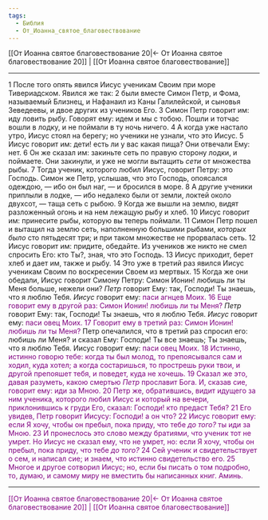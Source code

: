 ```yaml
---
tags:
  - Библия
  - От_Иоанна_святое_благовествование
---
```

[[От Иоанна святое благовествование 20|← От Иоанна святое благовествование 20]] | [[От Иоанна святое благовествование]]

---
1 После того опять явился Иисус ученикам Своим при море Тивериадском. Явился же так:
2 были вместе Симон Петр, и Фома, называемый Близнец, и Нафанаил из Каны Галилейской, и сыновья Зеведеевы, и двое других из учеников Его.
3 Симон Петр говорит им: иду ловить рыбу. Говорят ему: идем и мы с тобою. Пошли и тотчас вошли в лодку, и не поймали в ту ночь ничего.
4 А когда уже настало утро, Иисус стоял на берегу; но ученики не узнали, что это Иисус.
5 Иисус говорит им: дети! есть ли у вас какая пища? Они отвечали Ему: нет.
6 Он же сказал им: закиньте сеть по правую сторону лодки, и поймаете. Они закинули, и уже не могли вытащить <I>сети</I> от множества рыбы.
7 Тогда ученик, которого любил Иисус, говорит Петру: это Господь. Симон же Петр, услышав, что это Господь, опоясался одеждою, — ибо он был наг, — и бросился в море.
8 А другие ученики приплыли в лодке, — ибо недалеко были от земли, локтей около двухсот, — таща сеть с рыбою.
9 Когда же вышли на землю, видят разложенный огонь и на нем лежащую рыбу и хлеб.
10 Иисус говорит им: принесите рыбы, которую вы теперь поймали.
11 Симон Петр пошел и вытащил на землю сеть, наполненную большими рыбами, <I>которых</I> <I>было</I> сто пятьдесят три; и при таком множестве не прорвалась сеть.
12 Иисус говорит им: придите, обедайте. Из учеников же никто не смел спросить Его: кто Ты?, зная, что это Господь.
13 Иисус приходит, берет хлеб и дает им, также и рыбу.
14 Это уже в третий раз явился Иисус ученикам Своим по воскресении Своем из мертвых.
15 Когда же они обедали, Иисус говорит Симону Петру: Симон Ионин! любишь ли ты Меня больше, нежели они?</font> <I>Петр</I> говорит Ему: так, Господи! Ты знаешь, что я люблю Тебя. <I>Иисус</I> говорит ему: <font COLOR="purple">паси агнцев Моих.
16 Еще говорит ему в другой раз: Симон Ионин! любишь ли ты Меня?</font> <I>Петр</I> говорит Ему: так, Господи! Ты знаешь, что я люблю Тебя. <I>Иисус</I> говорит ему: <font COLOR="purple">паси овец Моих.
17 Говорит ему в третий раз: Симон Ионин! любишь ли ты Меня?</font> Петр опечалился, что в третий раз спросил его: любишь ли Меня? и сказал Ему: Господи! Ты все знаешь; Ты знаешь, что я люблю Тебя. Иисус говорит ему: <font COLOR="purple">паси овец Моих.
18 Истинно, истинно говорю тебе: когда ты был молод, то препоясывался сам и ходил, куда хотел; а когда состаришься, то прострешь руки твои, и другой препояшет тебя, и поведет, куда не хочешь.
19 Сказал же это, давая разуметь, какою смертью <I>Петр</I> прославит Бога. И, сказав сие, говорит ему: иди за Мною.
20 Петр же, обратившись, видит идущего за ним ученика, которого любил Иисус и который на вечери, приклонившись к груди Его, сказал: Господи! кто предаст Тебя?
21 Его увидев, Петр говорит Иисусу: Господи! а он что?
22 Иисус говорит ему: если Я хочу, чтобы он пребыл, пока приду, что тебе <I>до того?</I> ты иди за Мною.
23 И пронеслось это слово между братиями, что ученик тот не умрет. Но Иисус не сказал ему, что не умрет, но: если Я хочу, чтобы он пребыл, пока приду, что тебе <I>до того?</I>
24 Сей ученик и свидетельствует о сем, и написал сие; и знаем, что истинно свидетельство его.
25 Многое и другое сотворил Иисус; но, если бы писать о том подробно, то, думаю, и самому миру не вместить бы написанных книг. Аминь.

---
[[От Иоанна святое благовествование 20|← От Иоанна святое благовествование 20]] | [[От Иоанна святое благовествование]]